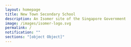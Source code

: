 ```yaml
---
layout: homepage
title: New Town Secondary School
description: An Isomer site of the Singapore Government
image: /images/isomer-logo.svg
permalink: /
notification: ""
sections: "[object Object]"
---
```

